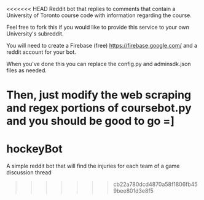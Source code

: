 <<<<<<< HEAD
Reddit bot that replies to comments that contain a University of Toronto course code with information regarding the course.

Feel free to fork this if you would like to provide this service to your own University's subreddit.

You will need to create a Firebase (free) https://firebase.google.com/ and a reddit account for your bot.

When you've done this you can replace the config.py and adminsdk.json files as needed.

Then, just modify the web scraping and regex portions of coursebot.py and you should be good to go =]
=======
# hockeyBot
A simple reddit bot that will find the injuries for each team of a game discussion thread
>>>>>>> cb22a780dcd4870a58f1806fb459bee801d3e8f5
